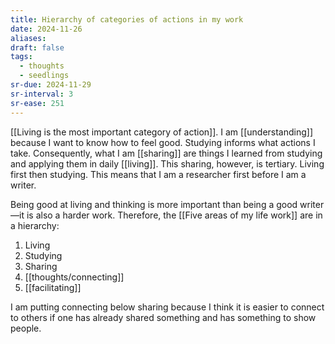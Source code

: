 ```yaml
---
title: Hierarchy of categories of actions in my work
date: 2024-11-26
aliases: 
draft: false
tags:
  - thoughts
  - seedlings
sr-due: 2024-11-29
sr-interval: 3
sr-ease: 251
---
```

[[Living is the most important category of action]]. I am [[understanding]] because I want to know how to feel good. Studying informs what actions I take. Consequently, what I am [[sharing]] are things I learned from studying and applying them in daily [[living]]. This sharing, however, is tertiary. Living first then studying. This means that I am a researcher first before I am a writer.

Being good at living and thinking is more important than being a good writer—it is also a harder work. Therefore, the [[Five areas of my life work]] are in a hierarchy:

1. Living
2. Studying
3. Sharing
4. [[thoughts/connecting]]
5. [[facilitating]]

I am putting connecting below sharing because I think it is easier to connect to others if one has already shared something and has something to show people.